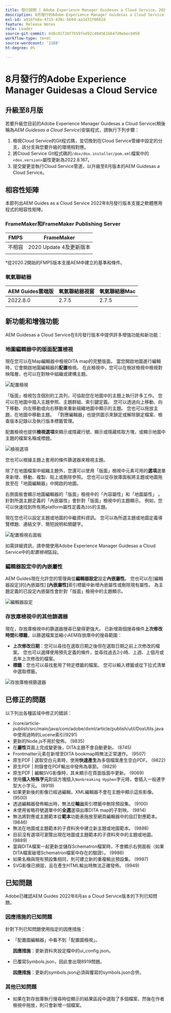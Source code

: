 ```yaml
---
title: 發行說明 | Adobe Experience Manager Guidesas a Cloud Service，2022年8月發行
description: 8月發行的Adobe Experience Manager Guidesas a Cloud Service
exl-id: a01bfe8a-4715-438c-bb94-aa1d31f6662d
feature: Release Notes
role: Leader
source-git-commit: 6d8c01f20f7b59fed92c404561b647d9ebecb050
workflow-type: tm+mt
source-wordcount: '1169'
ht-degree: 0%

---
```


# 8月發行的Adobe Experience Manager Guidesas a Cloud Service

## 升級至8月版

若要升級您目前的Adobe Experience Manager Guidesas a Cloud Service(稍後稱為&#x200B;*AEM Guidesas a Cloud Service*)安裝程式，請執行下列步驟：
1. 檢視Cloud Service的Git程式碼，並切換到在Cloud Service管線中設定的分支，該分支與您要升級的環境相對應。
1. 將Cloud Service Git程式碼的`/dox/dox.installer/pom.xml`檔案中的`<dox.version>`屬性更新為2022.8.167。
1. 提交變更並執行Cloud Service管道，以升級至8月版本的AEM Guidesas a Cloud Service。

## 相容性矩陣

本節列出AEM Guides as a Cloud Service 2022年8月發行版本支援之軟體應用程式的相容性矩陣。

### FrameMaker和FrameMaker Publishing Server

| FMPS | FrameMaker |
| --- | --- |
| 不相容 | 2020 Update 4及更新版本 |
| | |

*從2020.2開始的FMPS版本支援AEM中建立的基準和條件。

### 氧氣聯結器

| AEM Guides雲端版 | 氧氣聯結器視窗 | 氧氣聯結器Mac |
| --- | --- | --- |
| 2022.8.0 | 2.7.5 | 2.7.5 |
|  |  |  |


## 新功能和增強功能

AEM Guidesas a Cloud Service在8月發行版本中提供許多增強功能和新功能：

### 地圖編輯器中的版面配置檢視

現在您可以在Map編輯器中檢視DITA map的完整版面。 當您開啟地圖進行編輯時，它會開啟地圖編輯器的&#x200B;**配置**&#x200B;檢視。 在此檢視中，您可以在樹狀檢視中檢視對映階層，也可以在對映中組織或建構主題。

![配置檢視](assets/layout-view-map.png)

「版面」檢視包含個別的工具列，可協助您在地圖中的主題上執行許多工作。
您可以在地圖中插入主題參照、主題群組、索引鍵定義。 您可以透過向上移動、向下移動、向左移動或向右移動來重新組織地圖中顯示的主題。 您也可以拖放主題，在地圖中移動主題。 「對應編輯器」也提供圖示來鎖定或解除鎖定檔案、檢查版本記錄以及執行版本標籤管理。


配置檢視也提供&#x200B;**檢視選項**&#x200B;來顯示或隱藏行號、顯示或隱藏核取方塊，或顯示地圖中主題的檔案名稱或標題。


![檢視選項](assets/view-options.png)

您也可以根據主題上套用的條件篩選器來檢視主題。

除了在地圖檔案中組織主題外，您還可以使用「版面」檢視中元素可用的&#x200B;**選項**&#x200B;選單來新增、移動、複製、貼上或刪除參照。 您也可以從存放庫面板將主題或地圖拖放至在「地圖編輯器」中開啟的地圖。

右側面板會顯示地圖編輯器的「版面」檢視中的「內容屬性」和「地圖屬性」 。 針對所選主題定義的「內嵌屬性」會針對「版面」檢視中的主題顯示。 例如，您可以快速找到所有將platform屬性定義為`IOS`的主題。

現在您也可以設定主題或地圖的中繼資料資訊。 您可以為所選主題或地圖定義導覽標題、連結文字、簡短說明和關鍵字。

![配置檢視右面板](assets/layout-inline-attributes.png)

如需詳細資訊，請參閱使用Adobe Experience Manager Guidesas a Cloud Service中的&#x200B;*配置檢視*&#x200B;區段。

### 編輯器設定中的內嵌屬性

AEM Guides現在允許您的管理員從&#x200B;**編輯器設定**&#x200B;設定&#x200B;**內嵌屬性**。 您也可以在[編輯器設定]的[內嵌屬性] **[內嵌屬性]**&#x200B;索引標籤中新增內嵌屬性或刪除現有屬性。
為主題定義的已設定內嵌屬性會針對「版面」檢視中的主題顯示。

![編輯器設定](assets/editor-settings-inline-attributes.png)


### 存放庫檢視中的其他篩選器

現在，存放庫檢視中的篩選器搜尋已變得更強大。 已新增兩個搜尋條件&#x200B;**上次修改時間**&#x200B;和&#x200B;**標籤**，以篩選檔案並縮小AEM存放庫中的搜尋範圍：
* **上次修改日期**：您可以尋找在選取日期之後但在選取日期之前上次修改的檔案。 您也可以選擇使用預先定義的條件，並尋找過去2小時、上週、上個月或去年上次修改的檔案。
* **標籤**：您也可以尋找套用了特定標籤的檔案。 您可以輸入標籤或從下拉式清單中選取標籤。

![存放庫檢視篩選器](assets/repo-filter-search.png)


## 已修正的問題

以下列出各種區域中修正的錯誤：

* /core/article-publish/src/main/java/com/adobe/dxml/article/publish/util/DoxUtils.java中使用過時的Lucene索引(9291)
* 更新的Node.js不用於發佈。 (9835)
* 在&#x200B;**屬性**&#x200B;頁面上完成變更後，DITA主題不會自動更新。 (8745)
* Frontmatter元素在新增至DITA bookmap時無法正常運作。 (9507)
* 原生PDF | 選取空白元素時，使用&#x200B;**快速產生**&#x200B;為多個檔案產生空白PDF。 (9822)
* 原生PDF | 附錄會在PDF輸出中發佈為章節。 (9829)
* 原生PDF | 編輯SVG影像時，其未顯示在頁面版面中更新。 (9069)
* 使用&#x200B;**插入特殊字元**&#x200B;對話方塊插入`Nonbreaking Hyphen`字元時，會插入一般連字型大小字元。 (8919)
* 如果更新後的影像已經過編輯，XML編輯器不會在主題中顯示這些影像。 (9500)
* 透過編輯器發佈輸出時，無法從&#x200B;**輸出**&#x200B;索引標籤中刪除預設集。 (9100)
* 未使用省略符號選單中的&#x200B;**全選**&#x200B;選項出庫DITA map的子對映。 (9814)
* 無法將對應或主題範本從&#x200B;**範本**&#x200B;功能表拖放至網頁編輯器中的自訂對應範本。 (9846)
* 無法在地圖或主題範本的子資料夾中建立新主題或地圖範本。 (9888)
* 目前沒有選項可瀏覽出現在地圖或主題範本的子資料夾中的主題或地圖。 (9889)
* 當與DITA檔案一起更新並儲存Schematron檔案時，不會顯示右側面板（如果DITA檔案破壞Schematron檔案中存在的驗證）。 (9986)
* 如果名稱與現有預設集相同，則可建立新的重複輸出預設集。 (9997)
* SVG影像已損毀，且在產生HTML輸出時無法正確發佈。 (9949)


## 已知問題

Adobe已確認AEM Guides 2022年8月as a Cloud Service版本的下列已知問題。

### 因應措施的已知問題

針對下列已知問題使用指定的因應措施：

* 「配置圖編輯器」中看不到「配置圖檢視」。

  **因應措施**：更新資料夾設定檔中的ui_config.json。

* 已覆寫Symbols.json，因此會出現8919問題。

  **因應措施**：更新的symbols.json必須與覆寫的symbols.json合併。

### 其他已知問題

* 如果在對存放庫執行搜尋時從顯示的結果區段中選取了多個檔案，然後在作者檢視中拖放，則只會新增一個檔案。
